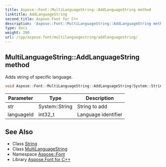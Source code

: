 ```yaml
---
title: Aspose::Font::MultiLanguageString::AddLanguageString method
linktitle: AddLanguageString
second_title: Aspose.Font for C++
description: 'Aspose::Font::MultiLanguageString::AddLanguageString method. Adds string of specific language in C++.'
type: docs
weight: 200
url: /cpp/aspose.font/multilanguagestring/addlanguagestring/
---
```

## MultiLanguageString::AddLanguageString method


Adds string of specific language.

```cpp
void Aspose::Font::MultiLanguageString::AddLanguageString(System::String str, int32_t languageId)
```


| Parameter | Type | Description |
| --- | --- | --- |
| str | System::String | String to add |
| languageId | int32_t | Language identifier |

## See Also

* Class [String](../../../system/string/)
* Class [MultiLanguageString](../)
* Namespace [Aspose::Font](../../)
* Library [Aspose.Font for C++](../../../)
